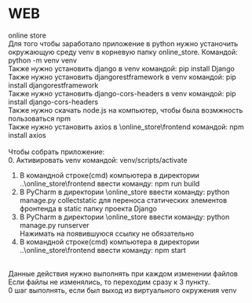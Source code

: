 # WEB
online store <br />
Для того чтобы заработало приложение в python нужно устаночить окружающую среду venv в корневую папку online_store. Командой: python -m venv venv <br />
Также нужно установить django в venv командой: pip install Django <br />
Также нужно установить djangorestframework в venv командой: pip install djangorestframework <br />
Также нужно установить django-cors-headers в venv командой: pip install django-cors-headers <br />
Также нужно скачать node.js на компьютер, чтобы была возмжность пользоваться npm  <br />
Также нужно установить axios в \online_store\frontend командой:  npm install axios <br />
<br />
Чтобы собрать приложение:<br />
0. Активировать venv командой: venv/scripts/activate
1. В командной строке(cmd) компьютера в директории ..\online_store\frontend ввести команду: npm run build <br />
2. В PyCharm в директории \online_store ввести команду: python manage.py  collectstatic для переноса статических элементов фронтенда в static папку проекта Django <br />
3. В PyCharm в директории \online_store ввести команду: python manage.py runserver <br />
Нажимать на появившуюся ссылку не обязательно<br />
4. В командной строке(cmd) компьютера в директории ..\online_store\frontend ввести команду: npm start <br />
<br />
Данные действия нужно выполнять при каждом изменении файлов <br />
Если файлы не изменялись, то переходим сразу к 3 пункту. <br />
0 шаг выполнять, если был выход из виртуального окружения venv
